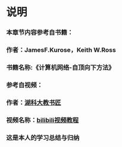 # 说明
### 本章节内容参考自书籍：
### 作者：JamesF.Kurose，Keith W.Ross
### 书籍名称:《计算机网络-自顶向下方法》  
### 参考自视频：
### 作者：[湖科大教书匠](jgao1@hnust.edu.cn)
### 视频名称：[bilibili视频教程](https://www.bilibili.com/video/av68134318/)
### 这是本人的学习总结与归纳